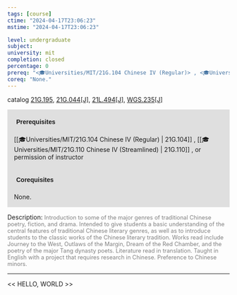 ```yaml
---
tags: [course]
ctime: "2024-04-17T23:06:23"
mstime: "2024-04-17T23:06:23"

level: undergraduate
subject: 
university: mit
completion: closed
percentage: 0
prereq: "<🎓Universities/MIT/21G.104 Chinese IV (Regular)> , <🎓Universities/MIT/21G.110 Chinese IV (Streamlined)> , or permission of instructor"
coreq: "None."
---
```


catalog [21G.195](http://student.mit.edu/catalog/m21Gb.html#21G.195), [21G.044[J]](http://student.mit.edu/catalog/m21Ga.html#21G.044), [21L.494[J]](http://student.mit.edu/catalog/m21La.html#21L.494), [WGS.235[J]](http://student.mit.edu/catalog/mWGSa.html#WGS.235)

<span style="display: block; padding: 15px; background-color: rgb(100, 100, 100, 0.2);"><font id="m_prereq2163_0" style="display: block; font-family: Arial, sans-serif; font-weight: bold; padding: 5px">Prerequisites</font><br><span id="prereq2163_0">[[🎓Universities/MIT/21G.104 Chinese IV (Regular) | 21G.104]] , [[🎓Universities/MIT/21G.110 Chinese IV (Streamlined) | 21G.110]] , or permission of instructor</span></span>
<span style="display: block; padding: 15px; background-color: rgb(100, 100, 100, 0.2);"><font id="m_coreq2163_0" style="display: block; font-family: Arial, sans-serif; font-weight: bold; padding: 5px">Corequisites</font><br><span id="coreq2163_0">None.</span></span>

<font style="">Description:</font>
<font style="color: grey; font-size: 0.8rem;">Introduction to some of the major genres of traditional Chinese poetry, fiction, and drama. Intended to give students a basic understanding of the central features of traditional Chinese literary genres, as well as to introduce students to the classic works of the Chinese literary tradition. Works read include Journey to the West, Outlaws of the Margin, Dream of the Red Chamber, and the poetry of the major Tang dynasty poets. Literature read in translation. Taught in English with a project that requires research in Chinese. Preference to Chinese minors.</font>



---

<< HELLO, WORLD >>
